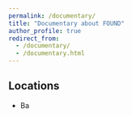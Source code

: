 ```yaml
---
permalink: /documentary/
title: "Documentary about FOUND"
author_profile: true
redirect_from: 
  - /documentary/
  - /documentary.html
---
```


## Locations

* Ba
